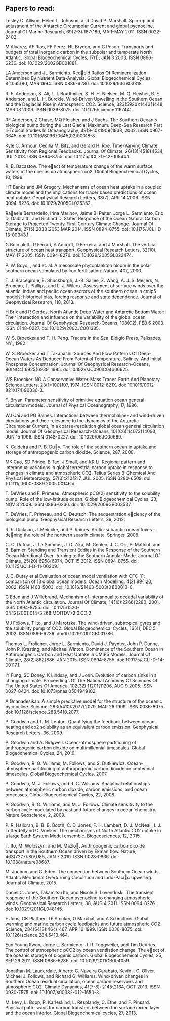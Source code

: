 ## Papers to read:

Lesley C. Allison, Helen L. Johnson, and David P. Marshall. Spin-up and adjustment of the Antarctic Circumpolar Current and global pycnocline. Journal Of Marine Research, 69(2-3):167{189, MAR-MAY 2011. ISSN 0022-2402.

M Alvarez, AF Rios, FF Perez, HL Bryden, and G Roson. Transports and budgets of total inorganic carbon in the subpolar and temperate North Atlantic. Global Biogeochemical Cycles, 17(1), JAN 3 2003. ISSN 0886-6236. doi: 10.1029/2002GB001881.

LA Anderson and JL Sarmiento. Redeld Ratios Of Remineralization Determined By Nutrient Data-Analysis. Global Biogeochemical Cycles, 8(1):65{80, MAR 1994. ISSN 0886-6236. doi: 10.1029/93GB03318.

R. F. Anderson, S. Ali, L. I. Bradtmiller, S. H. H. Nielsen, M. Q. Fleisher, B. E. Anderson, and L. H. Burckle. Wind-Driven Upwelling in the Southern Ocean and the Deglacial Rise in Atmospheric CO2. Science, 323(5920):1443{1448, MAR 13 2009. ISSN 0036-8075. doi: 10.1126/science.1167441.

RF Anderson, Z Chase, MQ Fleisher, and J Sachs. The Southern Ocean's biological pump during the Last Glacial Maximum. Deep-Sea Research Part Ii-Topical Studies In Oceanography, 49(9-10):1909{1938, 2002. ISSN 0967-0645. doi: 10.1016/S09670645(02)00018-8.

Kyle C. Armour, Cecilia M. Bitz, and Gerard H. Roe. Time-Varying Climate Sensitivity from Regional Feedbacks. Journal Of Climate, 26(13):4518{4534, JUL 2013. ISSN 0894-8755. doi: 10.1175/JCLI-D-12-00544.1.

R. B. Bacastow. The eect of temperature change of the warm surface waters of the oceans on atmospheric co2. Global Biogeochemical Cycles, 10, 1996.

HT Banks and JM Gregory. Mechanisms of ocean heat uptake in a coupled climate model and the implications for tracer based predictions of ocean heat uptake. Geophysical Research Letters, 33(7), APR 14 2006. ISSN 0094-8276. doi: 10.1029/2005GL025352.

Raaele Bernardello, Irina Marinov, Jaime B. Palter, Jorge L. Sarmiento, Eric D. Galbraith, and Richard D. Slater. Response of the Ocean Natural Carbon Storage to Projected Twenty-First-Century Climate Change. Journal Of Climate, 27(5):2033{2053,MAR 2014. ISSN 0894-8755. doi: 10.1175/JCLI-D-13-00343.1.

G Boccaletti, R Ferrari, A Adcroft, D Ferreira, and J Marshall. The vertical structure of ocean heat transport. Geophysical Research Letters, 32(10), MAY 17 2005. ISSN 0094-8276. doi: 10.1029/2005GL022474.

P. W. Boyd, , and et. al. A mesoscale phytoplankton bloom in the polar southern ocean stimulated by iron fertilisation. Nature, 407, 2000.

T. J. Bracegirdle, E. Shuckburgh, J.-B. Sallee, Z. Wang, A. J. S. Meijers, N. Bruneau, T. Phillips, and L. J. Wilcox. Assessment of surface winds over the atlantic, indian and pacifc ocean sectors of the southern ocean in cmip5 models: historical bias, forcing response and state dependence. Journal of Geophysical Research, 118, 2013.

H Brix and R Gerdes. North Atlantic Deep Water and Antarctic Bottom Water: Their interaction and infuence on the variability of the global ocean circulation. Journal Of Geophysical Research-Oceans, 108(C2), FEB 6 2003. ISSN 0148-0227. doi:10.1029/2002JC001335.

W. S. Broecker and T. H. Peng. Tracers in the Sea. Eldigio Press, Palisades, NY,, 1982.

W. S. Broecker and T Takahashi. Sources And Flow Patterns Of Deep-Ocean Waters As Deduced From Potential Temperature, Salinity, And Initial Phosphate Concentration. Journal Of Geophysical Research-Oceans, 90(NC4):6925{6939, 1985. doi:10.1029/JC090iC04p06925.

WS Broecker. NO A Conservative Water-Mass Tracer. Earth And Planetary Science Letters, 23(1):100{107, 1974. ISSN 0012-821X. doi: 10.1016/0012-821X(74)90036-3.

F. Bryan. Parameter sensitivity of primitive equation ocean general circulation models. Journal of Physical Oceanography, 17, 1986.

WJ Cai and PG Baines. Interactions between thermohaline- and wind-driven circulations and their relevance to the dynamics of the Antarctic Circumpolar Current, in a coarse-resolution global ocean general circulation model. Journal Of Geophysical Research-Oceans, 101(C6):14073{14093, JUN 15 1996. ISSN 0148-0227. doi: 10.1029/96JC00669.

K. Caldeira and P. B. Duy. The role of the southern ocean in uptake and storage of anthropogenic carbon dioxide. Science, 287, 2000.

MK Cao, SD Prince, B Tao, J Small, and KR Li. Regional pattern and interannual variations in global terrestrial carbon uptake in response to changes in climate and atmospheric CO2. Tellus Series B-Chemical And Physical Meteorology, 57(3):210{217, JUL 2005. ISSN 0280-6509. doi: 10.1111/j.1600-0889.2005.00146.x.

T. DeVries and F. Primeau. Atmospheric pCO(2) sensitivity to the solubility pump: Role of the low-latitude ocean. Global Biogeochemical Cycles, 23, NOV 3 2009. ISSN 0886-6236. doi: 10.1029/2009GB003537.

T. DeVries, F. Primeau, and C. Deutsch. The sequestration eciency of the biological pump. Geophysical Research Letters, 39, 2012.

R. R. Dickson, J. Meincke, and P. Rhines. Arctic-subarctic ocean fuxes - dening the role of the northern seas in climate. Springer, 2008.

C. O. Dufour, J. Le Sommer, J. D. Zika, M. Gehlen, J. C. Orr, P. Mathiot, and B. Barnier. Standing and Transient Eddies in the Response of the Southern Ocean Meridional Over- turning to the Southern Annular Mode. Journal Of Climate, 25(20):6958{6974, OCT 15 2012. ISSN 0894-8755. doi: 10.1175/JCLI-D-11-00309.1.

J. C. Dutay et al Evaluation of ocean model ventilation with CFC-11: comparison of 13 global ocean models. Ocean Modelling, 4(2):89{120, 2002. ISSN 1463-5003. doi: 10.1016/S1463-5003(01)00013-0.

C Eden and J Willebrand. Mechanism of interannual to decadal variability of the North Atlantic circulation. Journal Of Climate, 14(10):2266{2280, 2001. ISSN 0894-8755. doi: 10.1175/1520-0442(2001)014<2266:MOITDV>2.0.CO;2.

MJ Follows, T Ito, and J Marotzke. The wind-driven, subtropical gyres and the solubility pump of CO2. Global Biogeochemical Cycles, 16(4), DEC 5 2002. ISSN 0886-6236. doi:10.1029/2001GB001786.

Thomas L. Frolicher, Jorge L. Sarmiento, David J. Paynter, John P. Dunne, John P. Krasting, and Michael Winton. Dominance of the Southern Ocean in Anthropogenic Carbon and Heat Uptake in CMIP5 Models. Journal Of Climate, 28(2):862{886, JAN 2015. ISSN 0894-8755. doi: 10.1175/JCLI-D-14-00117.1.

IY Fung, SC Doney, K Lindsay, and J John. Evolution of carbon sinks in a changing climate. Proceedings Of The National Academy Of Sciences Of The United States Of America, 102(32):11201{11206, AUG 9 2005. ISSN 0027-8424. doi: 10.1073/pnas.0504949102.

A Gnanadesikan. A simple predictive model for the structure of the oceanic pycnocline. Science, 283(5410):2077{2079, MAR 26 1999. ISSN 0036-8075. doi: 10.1126/science.283.5410.2077.

P. Goodwin and T. M. Lenton. Quantifying the feedback between ocean heating and co2 solubility as an equivalent carbon emission. Geophysical Research Letters, 36, 2009.

P. Goodwin and A. Ridgwell. Ocean-atmosphere partitioning of anthropogenic carbon dioxide on multimillennial timescales. Global Biogeochemical Cycles, 24, 2010.

P. Goodwin, R. G. Williams, M. Follows, and S. Dutkiewicz. Ocean-atmosphere partitioning of anthropogenic carbon dioxide on centennial timescales. Global Biogeochemical Cycles, 2007.

P. Goodwin, M. J. Follows, and R. G. Williams. Analytical relationships between atmospheric carbon dioxide, carbon emissions, and ocean processes. Global Biogeochemical Cycles, 22, 2008.

P. Goodwin, R. G. Williams, and M. J. Follows. Climate sensitivity to the carbon cycle modulated by past and future changes in ocean chemistry. Nature Geoscience, 2, 2009.

P. R. Halloran, B. B. B. Booth, C. D. Jones, F. H. Lambert, D. J. McNeall, I. J. Totterdell,and C. Voelker. The mechanisms of North Atlantic CO2 uptake in a large Earth System Model ensemble. Biogeosciences, 12, 2015.

T. Ito, M. Woloszyn, and M. Mazlo. Anthropogenic carbon dioxide transport in the Southern Ocean driven by Ekman flow. Nature, 463(7277):80{U85, JAN 7 2010. ISSN 0028-0836. doi: 10.1038/nature08687.

M. Jochum and C. Eden. The connection between Southern Ocean winds, Atlantic Meridional Overturning Circulation and Indo-Pacic upwelling. Journal of Climate, 2015.

Daniel C. Jones, Takamitsu Ito, and Nicole S. Lovenduski. The transient response of the Southern Ocean pycnocline to changing atmospheric winds. Geophysical Research Letters, 38, AUG 4 2011. ISSN 0094-8276. doi: 10.1029/2011GL048145.

F Joos, GK Plattner, TF Stocker, O Marchal, and A Schmittner. Global warming and marine carbon cycle feedbacks and future atmospheric CO2. Science, 284(5413):464{ 467, APR 16 1999. ISSN 0036-8075. doi: 10.1126/science.284.5413.464.

Eun Young Kwon, Jorge L. Sarmiento, J. R. Toggweiler, and Tim DeVries. The control of atmospheric pCO2 by ocean ventilation change: The eect of the oceanic storage of biogenic carbon. Global Biogeochemical Cycles, 25, SEP 29 2011. ISSN 0886-6236. doi: 10.1029/2011GB004059.

Jonathan M. Lauderdale, Alberto C. Naveira Garabato, Kevin I. C. Oliver, Michael J. Follows, and Richard G. Williams. Wind-driven changes in Southern Ocean residual circulation, ocean carbon reservoirs and atmospheric CO2. Climate Dynamics, 41(7-8): 2145{2164, OCT 2013. ISSN 0930-7575. doi: 10.1007/s00382-012-1650-3.

M. Levy, L. Bopp, P. Karleskind, L. Resplandy, C. Ethe, and F. Pinsard. Physical path- ways for carbon transfers between the surface mixed layer and the ocean interior. Global Biogeochemical cycles, 27, 2013.
